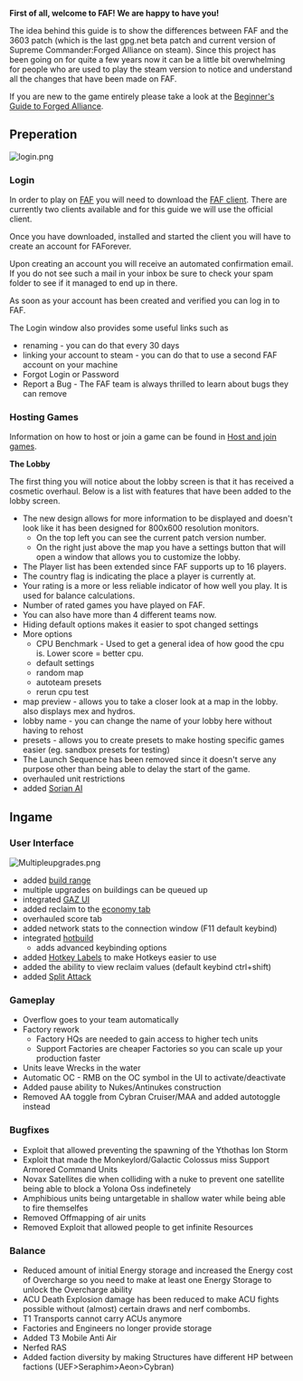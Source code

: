 **First of all, welcome to FAF! We are happy to have you!**

The idea behind this guide is to show the differences between FAF and
the 3603 patch (which is the last gpg.net beta patch and current version
of Supreme Commander:Forged Alliance on steam). Since this project has
been going on for quite a few years now it can be a little bit
overwhelming for people who are used to play the steam version to notice
and understand all the changes that have been made on FAF.

If you are new to the game entirely please take a look at the
[Beginner's Guide to Forged
Alliance](Beginner's_Guide_to_Forged_Alliance "wikilink").

## Preperation

![](login.png "login.png")

### Login

In order to play on [FAF](https://www.faforever.com) you will need to
download the [FAF client](https://www.faforever.com/client). There are
currently two clients available and for this guide we will use the
official client.

Once you have downloaded, installed and started the client you will have
to create an account for FAForever.

Upon creating an account you will receive an automated confirmation
email. If you do not see such a mail in your inbox be sure to check your
spam folder to see if it managed to end up in there.

As soon as your account has been created and verified you can log in to
FAF.

The Login window also provides some useful links such as

-   renaming - you can do that every 30 days
-   linking your account to steam - you can do that to use a second FAF
    account on your machine
-   Forgot Login or Password
-   Report a Bug - The FAF team is always thrilled to learn about bugs
    they can remove

### Hosting Games

Information on how to host or join a game can be found in [Host and join
games](Host_and_join_games "wikilink").

**The Lobby**

The first thing you will notice about the lobby screen is that it has
received a cosmetic overhaul. Below is a list with features that have
been added to the lobby screen.

-   The new design allows for more information to be displayed and
    doesn't look like it has been designed for 800x600 resolution
    monitors.
    -   On the top left you can see the current patch version number.
    -   On the right just above the map you have a settings button that
        will open a window that allows you to customize the lobby.
-   The Player list has been extended since FAF supports up to 16
    players.
-   The country flag is indicating the place a player is currently at.
-   Your rating is a more or less reliable indicator of how well you
    play. It is used for balance calculations.
-   Number of rated games you have played on FAF.
-   You can also have more than 4 different teams now.
-   Hiding default options makes it easier to spot changed settings
-   More options
    -   CPU Benchmark - Used to get a general idea of how good the cpu
        is. Lower score = better cpu.
    -   default settings
    -   random map
    -   autoteam presets
    -   rerun cpu test
-   map preview - allows you to take a closer look at a map in the
    lobby. also displays mex and hydros.
-   lobby name - you can change the name of your lobby here without
    having to rehost
-   presets - allows you to create presets to make hosting specific
    games easier (eg. sandbox presets for testing)
-   The Launch Sequence has been removed since it doesn't serve any
    purpose other than being able to delay the start of the game.
-   overhauled unit restrictions
-   added [Sorian AI](Game_Modifications_(Mods)#Sorian_AI "wikilink")

## Ingame

### User Interface

![](Multipleupgrades.png "Multipleupgrades.png")

-   added [build
    range](What_is_that_yellow_circle_around_my_ACU_%3F_/_How_can_I_disable_the_Range_Ring_%3F "wikilink")
-   multiple upgrades on buildings can be queued up
-   integrated [GAZ UI](Game_Modifications_(Mods)#Gaz_UI "wikilink")
-   added reclaim to the [economy
    tab](Beginner's_Guide_to_Forged_Alliance#The_economy_bars_.26_reclaim "wikilink")
-   overhauled score tab
-   added network stats to the connection window (F11 default keybind)
-   integrated [hotbuild](Game_Modifications_(Mods)#Hotbuild "wikilink")
    -   adds advanced keybinding options
-   added [Hotkey
    Labels](Game_Modifications_(Mods)#Hotkey_Labels "wikilink") to make
    Hotkeys easier to use
-   added the ability to view reclaim values (default keybind
    ctrl+shift)
-   added [Split
    Attack](Game_Modifications_(Mods)#Split_Attack "wikilink")

### Gameplay

-   Overflow goes to your team automatically
-   Factory rework
    -   Factory HQs are needed to gain access to higher tech units
    -   Support Factories are cheaper Factories so you can scale up your
        production faster
-   Units leave Wrecks in the water
-   Automatic OC - RMB on the OC symbol in the UI to activate/deactivate
-   Added pause ability to Nukes/Antinukes construction
-   Removed AA toggle from Cybran Cruiser/MAA and added autotoggle
    instead

### Bugfixes

-   Exploit that allowed preventing the spawning of the Ythothas Ion
    Storm
-   Exploit that made the Monkeylord/Galactic Colossus miss Support
    Armored Command Units
-   Novax Satellites die when colliding with a nuke to prevent one
    satellite being able to block a Yolona Oss indefinetely
-   Amphibious units being untargetable in shallow water while being
    able to fire themselfes
-   Removed Offmapping of air units
-   Removed Exploit that allowed people to get infinite Resources

### Balance

-   Reduced amount of initial Energy storage and increased the Energy
    cost of Overcharge so you need to make at least one Energy Storage
    to unlock the Overcharge ability
-   ACU Death Explosion damage has been reduced to make ACU fights
    possible without (almost) certain draws and nerf combombs.
-   T1 Transports cannot carry ACUs anymore
-   Factories and Engineers no longer provide storage
-   Added T3 Mobile Anti Air
-   Nerfed RAS
-   Added faction diversity by making Structures have different HP
    between factions (UEF>Seraphim>Aeon>Cybran)
